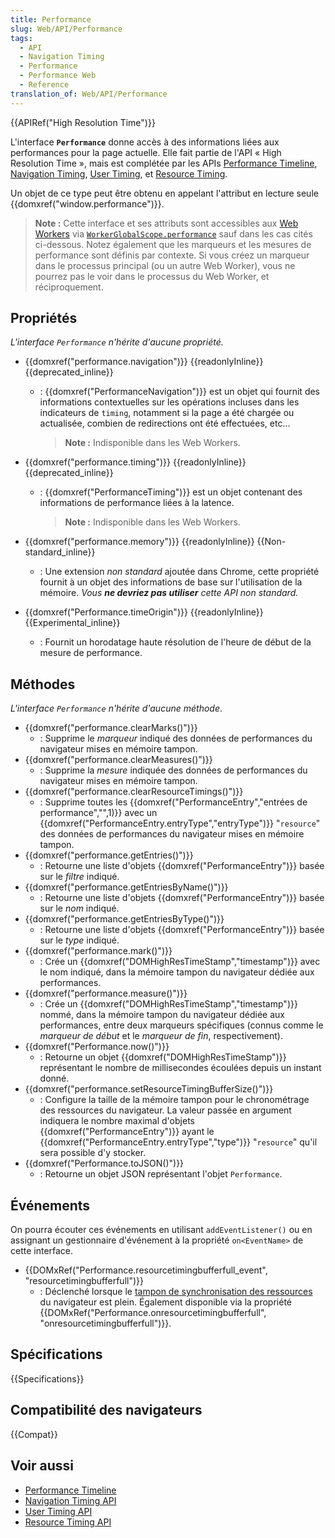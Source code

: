 ```yaml
---
title: Performance
slug: Web/API/Performance
tags:
  - API
  - Navigation Timing
  - Performance
  - Performance Web
  - Reference
translation_of: Web/API/Performance
---
```


{{APIRef("High Resolution Time")}}

L'interface **`Performance`** donne accès à des informations liées aux performances pour la page actuelle. Elle fait partie de l'API « High Resolution Time », mais est complétée par les APIs [Performance Timeline](/fr/docs/Web/API/Performance_Timeline), [Navigation Timing](/fr/docs/Web/API/Navigation_timing_API), [User Timing](/fr/docs/Web/API/User_Timing_API), et [Resource Timing](/fr/docs/Web/API/Resource_Timing_API).

Un objet de ce type peut être obtenu en appelant l'attribut en lecture seule {{domxref("window.performance")}}.

> **Note :** Cette interface et ses attributs sont accessibles aux [Web Workers](/fr/docs/Web/API/Web_Workers_API) via [`WorkerGlobalScope.performance`](/fr/docs/Web/API/WorkerGlobalScope/performance) sauf dans les cas cités ci-dessous. Notez également que les marqueurs et les mesures de performance sont définis par contexte. Si vous créez un marqueur dans le processus principal (ou un autre Web Worker), vous ne pourrez pas le voir dans le processus du Web Worker, et réciproquement.

## Propriétés

_L'interface `Performance` n'hérite d'aucune propriété._

- {{domxref("performance.navigation")}} {{readonlyInline}} {{deprecated_inline}}

  - : {{domxref("PerformanceNavigation")}} est un objet qui fournit des informations contextuelles sur les opérations incluses dans les indicateurs de `timing`, notamment si la page a été chargée ou actualisée, combien de redirections ont été effectuées, etc…

    > **Note :** Indisponible dans les Web Workers.

- {{domxref("performance.timing")}} {{readonlyInline}} {{deprecated_inline}}

  - : {{domxref("PerformanceTiming")}} est un objet contenant des informations de performance liées à la latence.

    > **Note :** Indisponible dans les Web Workers.

- {{domxref("performance.memory")}} {{readonlyInline}} {{Non-standard_inline}}
  - : Une extension _non standard_ ajoutée dans Chrome, cette propriété fournit à un objet des informations de base sur l'utilisation de la mémoire. _Vous **ne devriez pas utiliser** cette API non standard._
- {{domxref("Performance.timeOrigin")}} {{readonlyInline}} {{Experimental_inline}}
  - : Fournit un horodatage haute résolution de l'heure de début de la mesure de performance.

## Méthodes

_L'interface `Performance` n'hérite d'aucune méthode_.

- {{domxref("performance.clearMarks()")}}
  - : Supprime le _marqueur_ indiqué des données de performances du navigateur mises en mémoire tampon.
- {{domxref("performance.clearMeasures()")}}
  - : Supprime la _mesure_ indiquée des données de performances du navigateur mises en mémoire tampon.
- {{domxref("performance.clearResourceTimings()")}}
  - : Supprime toutes les {{domxref("PerformanceEntry","entrées de performance","",1)}} avec un {{domxref("PerformanceEntry.entryType","entryType")}} "`resource`" des données de performances du navigateur mises en mémoire tampon.
- {{domxref("performance.getEntries()")}}
  - : Retourne une liste d'objets {{domxref("PerformanceEntry")}} basée sur le _filtre_ indiqué.
- {{domxref("performance.getEntriesByName()")}}
  - : Retourne une liste d'objets {{domxref("PerformanceEntry")}} basée sur le _nom_ indiqué.
- {{domxref("performance.getEntriesByType()")}}
  - : Retourne une liste d'objets {{domxref("PerformanceEntry")}} basée sur le _type_ indiqué.
- {{domxref("performance.mark()")}}
  - : Crée un {{domxref("DOMHighResTimeStamp","timestamp")}} avec le nom indiqué, dans la mémoire tampon du navigateur dédiée aux performances.
- {{domxref("performance.measure()")}}
  - : Crée un {{domxref("DOMHighResTimeStamp","timestamp")}} nommé, dans la mémoire tampon du navigateur dédiée aux performances, entre deux marqueurs spécifiques (connus comme le _marqueur de début_ et le _marqueur de fin_, respectivement).
- {{domxref("Performance.now()")}}
  - : Retourne un objet {{domxref("DOMHighResTimeStamp")}} représentant le nombre de millisecondes écoulées depuis un instant donné.
- {{domxref("performance.setResourceTimingBufferSize()")}}
  - : Configure la taille de la mémoire tampon pour le chronométrage des ressources du navigateur. La valeur passée en argument indiquera le nombre maximal d'objets {{domxref("PerformanceEntry")}} ayant le {{domxref("PerformanceEntry.entryType","type")}} "`resource`" qu'il sera possible d'y stocker.
- {{domxref("Performance.toJSON()")}}
  - : Retourne un objet JSON représentant l'objet `Performance`.

## Événements

On pourra écouter ces événements en utilisant `addEventListener()` ou en assignant un gestionnaire d'événement à la propriété `on<EventName>` de cette interface.

- {{DOMxRef("Performance.resourcetimingbufferfull_event", "resourcetimingbufferfull")}}
  - : Déclenché lorsque le [tampon de synchronisation des ressources](/fr/docs/Web/API/Performance/setResourceTimingBufferSize) du navigateur est plein. Également disponible via la propriété {{DOMxRef("Performance.onresourcetimingbufferfull", "onresourcetimingbufferfull")}}.

## Spécifications

{{Specifications}}

## Compatibilité des navigateurs

{{Compat}}

## Voir aussi

- [Performance Timeline](/fr/docs/Web/API/Performance_Timeline)
- [Navigation Timing API](/fr/docs/Web/API/Navigation_timing_API)
- [User Timing API](/fr/docs/Web/API/User_Timing_API)
- [Resource Timing API](/fr/docs/Web/API/Resource_Timing_API)
